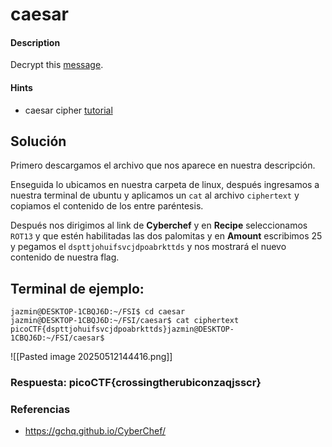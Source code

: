 # caesar

#### Description

Decrypt this [message](https://jupiter.challenges.picoctf.org/static/6385b895dcb30c74dbd1f0ea271e3563/ciphertext).

#### Hints

* caesar cipher [tutorial](https://learncryptography.com/classical-encryption/caesar-cipher)

## Solución

Primero descargamos el archivo que nos aparece en nuestra descripción.

Enseguida lo ubicamos en nuestra carpeta de linux, después ingresamos a nuestra terminal de ubuntu y aplicamos un `cat` al archivo `ciphertext` y copiamos el contenido de los entre paréntesis.

Después nos dirigimos al link de **Cyberchef** y en **Recipe** seleccionamos `ROT13` y que estén habilitadas las dos palomitas y en **Amount** escribimos 25 y pegamos el `dspttjohuifsvcjdpoabrkttds` y nos mostrará el nuevo contenido de nuestra flag.

## Terminal de ejemplo:

```
jazmin@DESKTOP-1CBQJ6D:~/FSI$ cd caesar
jazmin@DESKTOP-1CBQJ6D:~/FSI/caesar$ cat ciphertext
picoCTF{dspttjohuifsvcjdpoabrkttds}jazmin@DESKTOP-1CBQJ6D:~/FSI/caesar$
```

![[Pasted image 20250512144416.png]]

### Respuesta: picoCTF{crossingtherubiconzaqjsscr}
### Referencias

- https://gchq.github.io/CyberChef/